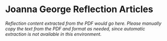 
# Joanna George Reflection Articles

*Reflection content extracted from the PDF would go here. Please manually copy the text from the PDF and format as needed, since automatic extraction is not available in this environment.*
